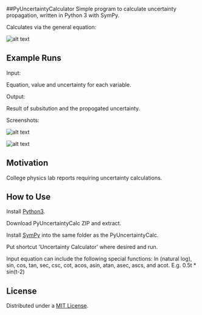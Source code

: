 ##PyUncertaintyCalculator
Simple program to calculate uncertainty propagation, written in Python 3 with SymPy.

Calculates via the general equation:

![alt text](https://github.com/igullickson/PyUncertaintyCalc/blob/master/images/general_formula.png?raw=true "General formula")

## Example Runs
Input:

Equation, value and uncertainty for each variable.

Output:

Result of subsitution and the propogated uncertainty.

Screenshots:

![alt text](https://github.com/igullickson/PyUncertaintyCalc/blob/master/images/division.PNG?raw=true "Example using division")

![alt text](https://github.com/igullickson/PyUncertaintyCalc/blob/master/images/polynomial.PNG?raw=true "Example using a polynomial")

## Motivation

College physics lab reports requiring uncertainty calculations.

## How to Use
Install [Python3](https://www.python.org/downloads/).

Download PyUncertaintyCalc ZIP and extract.

Install [SymPy](https://github.com/sympy/sympy) into the same folder as the PyUncertaintyCalc.

Put shortcut 'Uncertainty Calculator' where desired and run.

Input equation can include the following special functions: ln (natural log), sin, cos, tan, sec, csc, cot, acos, asin, atan, asec, ascs, and acot. E.g. 0.5t * sin(t-2)

## License

Distributed under a [MIT License](https://opensource.org/licenses/MIT).
